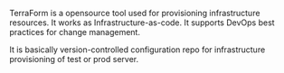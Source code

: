 TerraForm is a opensource tool used for provisioning infrastructure resources. It works as Infrastructure-as-code. It supports DevOps best practices for change management.

It is basically version-controlled configuration repo for infrastructure provisioning of test or prod server.